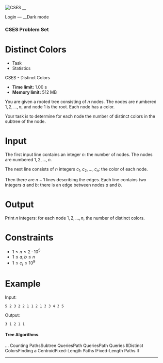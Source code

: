 ![CSES](/logo.png?1) __

Login — __Dark mode

### CSES Problem Set

# Distinct Colors

  * Task
  * Statistics

CSES - Distinct Colors

  * **Time limit:** 1.00 s
  * **Memory limit:** 512 MB

You are given a rooted tree consisting of $n$ nodes. The nodes are numbered
$1,2,\ldots,n$, and node $1$ is the root. Each node has a color.

Your task is to determine for each node the number of distinct colors in the
subtree of the node.

# Input

The first input line contains an integer $n$: the number of nodes. The nodes
are numbered $1,2,\ldots,n$.

The next line consists of $n$ integers $c_1,c_2,\ldots,c_n$: the color of each
node.

Then there are $n-1$ lines describing the edges. Each line contains two
integers $a$ and $b$: there is an edge between nodes $a$ and $b$.

# Output

Print $n$ integers: for each node $1,2,\ldots,n$, the number of distinct
colors.

# Constraints

  * $1 \le n \le 2 \cdot 10^5$
  * $1 \le a,b \le n$
  * $1 \le c_i \le 10^9$

# Example

Input:

``` 5 2 3 2 2 1 1 2 1 3 3 4 3 5 ```

Output:

``` 3 1 2 1 1 ```

#### Tree Algorithms

... Counting PathsSubtree QueriesPath QueriesPath Queries IIDistinct
ColorsFinding a CentroidFixed-Length Paths IFixed-Length Paths II

* * *

